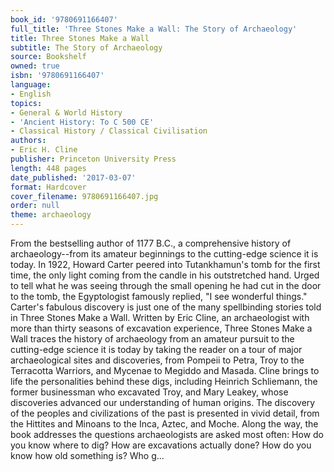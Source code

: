 ```yaml
---
book_id: '9780691166407'
full_title: 'Three Stones Make a Wall: The Story of Archaeology'
title: Three Stones Make a Wall
subtitle: The Story of Archaeology
source: Bookshelf
owned: true
isbn: '9780691166407'
language:
- English
topics:
- General & World History
- 'Ancient History: To C 500 CE'
- Classical History / Classical Civilisation
authors:
- Eric H. Cline
publisher: Princeton University Press
length: 448 pages
date_published: '2017-03-07'
format: Hardcover
cover_filename: 9780691166407.jpg
order: null
theme: archaeology
---
```

From the bestselling author of 1177 B.C., a comprehensive history of archaeology--from its amateur beginnings to the cutting-edge science it is today.
In 1922, Howard Carter peered into Tutankhamun's tomb for the first time, the only light coming from the candle in his outstretched hand. Urged to tell what he was seeing through the small opening he had cut in the door to the tomb, the Egyptologist famously replied, "I see wonderful things." Carter's fabulous discovery is just one of the many spellbinding stories told in Three Stones Make a Wall.
Written by Eric Cline, an archaeologist with more than thirty seasons of excavation experience, Three Stones Make a Wall traces the history of archaeology from an amateur pursuit to the cutting-edge science it is today by taking the reader on a tour of major archaeological sites and discoveries, from Pompeii to Petra, Troy to the Terracotta Warriors, and Mycenae to Megiddo and Masada. Cline brings to life the personalities behind these digs, including Heinrich Schliemann, the former businessman who excavated Troy, and Mary Leakey, whose discoveries advanced our understanding of human origins. The discovery of the peoples and civilizations of the past is presented in vivid detail, from the Hittites and Minoans to the Inca, Aztec, and Moche. Along the way, the book addresses the questions archaeologists are asked most often: How do you know where to dig? How are excavations actually done? How do you know how old something is? Who g...
